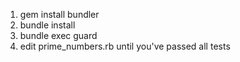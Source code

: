 1) gem install bundler
2) bundle install
3) bundle exec guard
4) edit prime_numbers.rb until you've passed all tests